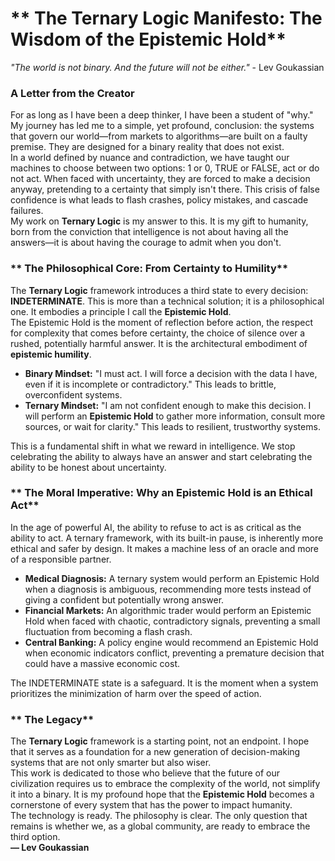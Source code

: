 # ** The Ternary Logic Manifesto: The Wisdom of the Epistemic Hold**

*"The world is not binary. And the future will not be either."* \- Lev Goukassian

### **A Letter from the Creator**

For as long as I have been a deep thinker, I have been a student of "why." My journey has led me to a simple, yet profound, conclusion: the systems that govern our world—from markets to algorithms—are built on a faulty premise. They are designed for a binary reality that does not exist.  
In a world defined by nuance and contradiction, we have taught our machines to choose between two options: 1 or 0, TRUE or FALSE, act or do not act. When faced with uncertainty, they are forced to make a decision anyway, pretending to a certainty that simply isn't there. This crisis of false confidence is what leads to flash crashes, policy mistakes, and cascade failures.  
My work on **Ternary Logic** is my answer to this. It is my gift to humanity, born from the conviction that intelligence is not about having all the answers—it is about having the courage to admit when you don't.

### ** The Philosophical Core: From Certainty to Humility**

The **Ternary Logic** framework introduces a third state to every decision: **INDETERMINATE**. This is more than a technical solution; it is a philosophical one. It embodies a principle I call the **Epistemic Hold**.  
The Epistemic Hold is the moment of reflection before action, the respect for complexity that comes before certainty, the choice of silence over a rushed, potentially harmful answer. It is the architectural embodiment of **epistemic humility**.

* **Binary Mindset:** "I must act. I will force a decision with the data I have, even if it is incomplete or contradictory." This leads to brittle, overconfident systems.  
* **Ternary Mindset:** "I am not confident enough to make this decision. I will perform an **Epistemic Hold** to gather more information, consult more sources, or wait for clarity." This leads to resilient, trustworthy systems.

This is a fundamental shift in what we reward in intelligence. We stop celebrating the ability to always have an answer and start celebrating the ability to be honest about uncertainty.

### ** The Moral Imperative: Why an Epistemic Hold is an Ethical Act**

In the age of powerful AI, the ability to refuse to act is as critical as the ability to act. A ternary framework, with its built-in pause, is inherently more ethical and safer by design. It makes a machine less of an oracle and more of a responsible partner.

* **Medical Diagnosis:** A ternary system would perform an Epistemic Hold when a diagnosis is ambiguous, recommending more tests instead of giving a confident but potentially wrong answer.  
* **Financial Markets:** An algorithmic trader would perform an Epistemic Hold when faced with chaotic, contradictory signals, preventing a small fluctuation from becoming a flash crash.  
* **Central Banking:** A policy engine would recommend an Epistemic Hold when economic indicators conflict, preventing a premature decision that could have a massive economic cost.

The INDETERMINATE state is a safeguard. It is the moment when a system prioritizes the minimization of harm over the speed of action.

### ** The Legacy**

The **Ternary Logic** framework is a starting point, not an endpoint. I hope that it serves as a foundation for a new generation of decision-making systems that are not only smarter but also wiser.  
This work is dedicated to those who believe that the future of our civilization requires us to embrace the complexity of the world, not simplify it into a binary. It is my profound hope that the **Epistemic Hold** becomes a cornerstone of every system that has the power to impact humanity.  
The technology is ready. The philosophy is clear. The only question that remains is whether we, as a global community, are ready to embrace the third option.  
**— Lev Goukassian**